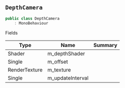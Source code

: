 ## `DepthCamera`

```csharp
public class DepthCamera
    : MonoBehaviour

```

Fields

| Type | Name | Summary | 
| --- | --- | --- | 
| Shader | m_depthShader |  | 
| Single | m_offset |  | 
| RenderTexture | m_texture |  | 
| Single | m_updateInterval |  | 


